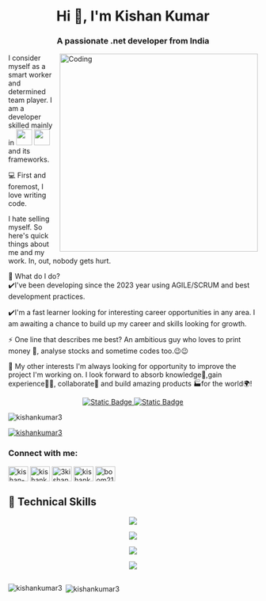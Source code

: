 <h1 align="center">Hi 👋, I'm Kishan Kumar</h1>
<h3 align="center">A passionate .net developer from India</h3>
<a href="https://kishan-kumar.vercel.app/">
    <img align="right" alt="Coding" width="400" src="https://images.squarespace-cdn.com/content/v1/5769fc401b631bab1addb2ab/1541580611624-TE64QGKRJG8SWAIUS7NS/coding-freak.gif">
</a>


I consider myself as a smart worker and determined team player. I am a developer skilled mainly in <img width="32px" src="https://github.com/hussainweb/hussainweb/blob/main/icons/dotnet.png"/> <img width="32px" src="https://github.com/hussainweb/hussainweb/blob/main/icons/csharp.png"/> and its frameworks.

:computer: First and foremost, I love writing code.

I hate selling myself. So here's quick things about me and my work. In, out, nobody gets hurt.

🌱 What do I do?<br/>
✔️I've been developing since the 2023 year using AGILE/SCRUM and best development practices.

✔️I'm a fast learner looking for interesting career opportunities in any area. I am awaiting a chance to build up my career and skills looking for growth.

⚡ One line that describes me best?
An ambitious guy who loves to print money 💸, analyse stocks and sometime codes too.😉😉

👯 My other interests
I'm always looking for opportunity to improve the project I'm working on. I look forward to absorb knowledge🧠,gain experience👨‍🏭, collaborate🤝 and build amazing products 🏭for the world🌍!

<p align="center">
  <a href="https://kishan-kumar.vercel.app/" target="_blank">
    <img alt="Static Badge" src="https://img.shields.io/badge/Portfolio-Green">
  </a>
  <a href="https://drive.google.com/file/d/1WoAzwAkx2pjkqnSgCn2yf-BaE2u3wxmk/view?usp=sharing" target="_blank">
    <img alt="Static Badge" src="https://img.shields.io/badge/Resume-blue">
  </a>
</p>



<p align="left"> <img src="https://komarev.com/ghpvc/?username=kishankumar3&label=Profile%20views&color=0e75b6&style=flat" alt="kishankumar3" /> </p>

<p align="left"> <a href="https://github.com/ryo-ma/github-profile-trophy"><img src="https://github-profile-trophy.vercel.app/?username=kishankumar3" alt="kishankumar3" /></a> </p>

<h3 align="left">Connect with me:</h3>
<p align="left">
<a href="https://linkedin.com/in/kishan-kumar-20784a172" target="blank"><img align="center" src="https://raw.githubusercontent.com/rahuldkjain/github-profile-readme-generator/master/src/images/icons/Social/linked-in-alt.svg" alt="kishan-kumar-20784a172" height="30" width="40" /></a>
<a href="https://kaggle.com/kishankumar3" target="blank"><img align="center" src="https://raw.githubusercontent.com/rahuldkjain/github-profile-readme-generator/master/src/images/icons/Social/kaggle.svg" alt="kishankumar3" height="30" width="40" /></a>
<a href="https://instagram.com/3kishan3" target="blank"><img align="center" src="https://raw.githubusercontent.com/rahuldkjain/github-profile-readme-generator/master/src/images/icons/Social/instagram.svg" alt="3kishan3" height="30" width="40" /></a>
<a href="https://www.leetcode.com/kishankumar3" target="blank"><img align="center" src="https://raw.githubusercontent.com/rahuldkjain/github-profile-readme-generator/master/src/images/icons/Social/leet-code.svg" alt="kishankumar3" height="30" width="40" /></a>
<a href="https://auth.geeksforgeeks.org/user/boom21kishan/profile" target="blank"><img align="center" src="https://raw.githubusercontent.com/rahuldkjain/github-profile-readme-generator/master/src/images/icons/Social/geeks-for-geeks.svg" alt="boom21kishan/profile" height="30" width="40" /></a>
</p>

## 💼 Technical Skills

<p align="center">
  <a href="https://skillicons.dev">
    <img src="https://skillicons.dev/icons?i=c,cpp,cs,js,py" />
  </a>
</p>

<p align="center">
  <a href="https://skillicons.dev">
    <img src="https://skillicons.dev/icons?i=angular,react,html,css,bootstrap,docker" />
  </a>
</p>

<p align="center">
  <a href="https://skillicons.dev">
    <img src="https://skillicons.dev/icons?i=azure,nodejs,dotnet,mongodb,mysql,gitlab,postman" />
  </a>
</p>

<p align="center">
  <a href="https://skillicons.dev">
    <img src="https://skillicons.dev/icons?i=rabbitmq,ts,aws,git,github,vercel,vscode,visualstudio" />
  </a>
</p>

##

<p><img align="left" src="https://github-readme-stats.vercel.app/api/top-langs?username=kishankumar3&show_icons=true&locale=en&layout=compact" alt="kishankumar3" /></p>

<p>&nbsp;<img align="center" src="https://github-readme-stats.vercel.app/api?username=kishankumar3&show_icons=true&locale=en" alt="kishankumar3" /></p>

<!---
KishanKumar3/KishanKumar3 is a ✨ special ✨ repository because its `README.md` (this file) appears on your GitHub profile.
You can click the Preview link to take a look at your changes.
--->
